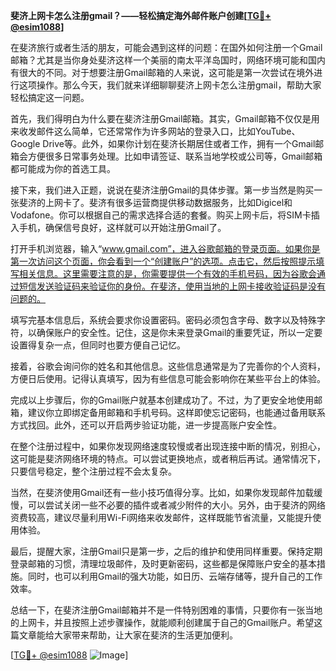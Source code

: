 **斐济上网卡怎么注册gmail？——轻松搞定海外邮件账户创建[[TG💪+ @esim1088](https://t.me/s/esim1088)]**

在斐济旅行或者生活的朋友，可能会遇到这样的问题：在国外如何注册一个Gmail邮箱？尤其是当你身处斐济这样一个美丽的南太平洋岛国时，网络环境可能和国内有很大的不同。对于想要注册Gmail邮箱的人来说，这可能是第一次尝试在境外进行这项操作。那么今天，我们就来详细聊聊斐济上网卡怎么注册gmail，帮助大家轻松搞定这一问题。

首先，我们得明白为什么要在斐济注册Gmail邮箱。其实，Gmail邮箱不仅仅是用来收发邮件这么简单，它还常常作为许多网站的登录入口，比如YouTube、Google Drive等。此外，如果你计划在斐济长期居住或者工作，拥有一个Gmail邮箱会方便很多日常事务处理。比如申请签证、联系当地学校或公司等，Gmail邮箱都可能成为你的首选工具。

接下来，我们进入正题，说说在斐济注册Gmail的具体步骤。第一步当然是购买一张斐济的上网卡了。斐济有很多运营商提供移动数据服务，比如Digicel和Vodafone。你可以根据自己的需求选择合适的套餐。购买上网卡后，将SIM卡插入手机，确保信号良好，这样就可以开始注册Gmail了。

打开手机浏览器，输入“www.gmail.com”，进入谷歌邮箱的登录页面。如果你是第一次访问这个页面，你会看到一个“创建账户”的选项。点击它，然后按照提示填写相关信息。这里需要注意的是，你需要提供一个有效的手机号码，因为谷歌会通过短信发送验证码来验证你的身份。在斐济，使用当地的上网卡接收验证码是没有问题的。

填写完基本信息后，系统会要求你设置密码。密码必须包含字母、数字以及特殊字符，以确保账户的安全性。记住，这是你未来登录Gmail的重要凭证，所以一定要设置得复杂一点，但同时也要方便自己记忆。

接着，谷歌会询问你的姓名和其他信息。这些信息通常是为了完善你的个人资料，方便日后使用。记得认真填写，因为有些信息可能会影响你在某些平台上的体验。

完成以上步骤后，你的Gmail账户就基本创建成功了。不过，为了更安全地使用邮箱，建议你立即绑定备用邮箱和手机号码。这样即使忘记密码，也能通过备用联系方式找回。此外，还可以开启两步验证功能，进一步提高账户安全性。

在整个注册过程中，如果你发现网络速度较慢或者出现连接中断的情况，别担心，这可能是斐济网络环境的特点。可以尝试更换地点，或者稍后再试。通常情况下，只要信号稳定，整个注册过程不会太复杂。

当然，在斐济使用Gmail还有一些小技巧值得分享。比如，如果你发现邮件加载缓慢，可以尝试关闭一些不必要的插件或者减少附件的大小。另外，由于斐济的网络资费较高，建议尽量利用Wi-Fi网络来收发邮件，这样既能节省流量，又能提升使用体验。

最后，提醒大家，注册Gmail只是第一步，之后的维护和使用同样重要。保持定期登录邮箱的习惯，清理垃圾邮件，及时更新密码，这些都是保障账户安全的基本措施。同时，也可以利用Gmail的强大功能，如日历、云端存储等，提升自己的工作效率。

总结一下，在斐济注册Gmail邮箱并不是一件特别困难的事情，只要你有一张当地的上网卡，并且按照上述步骤操作，就能顺利创建属于自己的Gmail账户。希望这篇文章能给大家带来帮助，让大家在斐济的生活更加便利。

[[TG💪+ @esim1088](https://t.me/s/esim1088) ![Image](https://i.postimg.cc/4NQfJmqS/Snipaste-2025-05-13-00-14-12.png)]